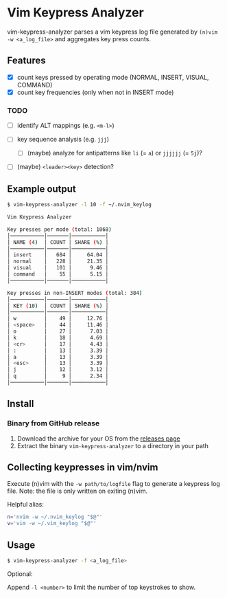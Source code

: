 # Vim Keypress Analyzer

vim-keypress-analyzer parses a vim keypress log file generated by `(n)vim -w <a_log_file>` and aggregates key press counts.

## Features

- [x] count keys pressed by operating mode (NORMAL, INSERT, VISUAL, COMMAND)
- [x] count key frequencies (only when not in INSERT mode)

### TODO

- [ ] identify ALT mappings (e.g. `<m-l>`)
- [ ] key sequence analysis (e.g. `jjj`)
  - [ ] (maybe) analyze for antipatterns like `li` (= `a`) or `jjjjjj` (= `5j`)?
- [ ] (maybe) `<leader><key>` detection?


## Example output

```sh
$ vim-keypress-analyzer -l 10 -f ~/.nvim_keylog

Vim Keypress Analyzer

Key presses per mode (total: 1068)
│───────────│───────│───────────│
│ NAME (4)  │ COUNT │ SHARE (%) │
│───────────│───────│───────────│
│ insert    │   684 │     64.04 │
│ normal    │   228 │     21.35 │
│ visual    │   101 │      9.46 │
│ command   │    55 │      5.15 │
│───────────│───────│───────────│

Key presses in non-INSERT modes (total: 384)
│───────────│───────│───────────│
│ KEY (10)  │ COUNT │ SHARE (%) │
│───────────│───────│───────────│
│ w         │    49 │     12.76 │
│ <space>   │    44 │     11.46 │
│ o         │    27 │      7.03 │
│ k         │    18 │      4.69 │
│ <cr>      │    17 │      4.43 │
│ :         │    13 │      3.39 │
│ a         │    13 │      3.39 │
│ <esc>     │    13 │      3.39 │
│ j         │    12 │      3.12 │
│ q         │     9 │      2.34 │
│───────────│───────│───────────│
```

## Install

### Binary from GitHub release

1. Download the archive for your OS from the [releases page](https://github.com/phux/vim-keypress-analyzer/releases)
1. Extract the binary `vim-keypress-analyzer` to a directory in your path

## Collecting keypresses in vim/nvim

Execute (n)vim with the `-w path/to/logfile` flag to generate a keypress log file. Note: the file is only written on exiting (n)vim.

Helpful alias:

```sh
n='nvim -w ~/.nvim_keylog "$@"'
v='vim -w ~/.vim_keylog "$@"'
```

## Usage

```sh
$ vim-keypress-analyzer -f <a_log_file>
```

Optional:

Append `-l <number>` to limit the number of top keystrokes to show.
